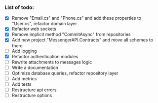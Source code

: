 ### List of todo:

- [X] Remove "Email.cs" and "Phone.cs" and add these properties to "User.cs", refactor domain layer
- [X] Refactor web sockets
- [X] Remove implicit method "CommitAsync" from repositories
- [X] Add new project "MessengerAPI.Contracts" and move all schemes to there
- [ ] Add logging
- [X] Refactor authentication modules
- [ ] Rewrite attachments to messages logic
- [ ] Write a documentation
- [ ] Optimize database queries, refactor repository layer
- [ ] Add metrics
- [ ] Add tests
- [ ] Restructure api errors
- [ ] Restructure options
